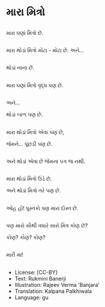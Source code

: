 # મારા મિત્રો

##
મારા ઘણાં મિત્રો છે. 

##
મારા થોડાં મિત્રો મોટા - મોટા છે.  અને... 

##
થોડાં નાના છે. 

##
મારા ઘણાં મિત્રો વૃદ્ધ પણ છે. 

##
અને...

થોડાં બાળ પણ છે. 

##
મારા થોડાં મિત્રો એવા પણ છે, 

જેમને... પૂંછડી પણ છે.

##
અને થોડાં એવા છે જેમના પગ જ નથી. 

##
મારા થોડાં મિત્રો ઉડે છે. 

અને થોડાં મિત્રો તરે પણ છે.

##
ઓહ હો! પુસ્તકો પણ મારા દોસ્ત છે. 

##
પણ મારો સૌથી વધારે સારો મિત્ર કોણ છે? 

કોણ? કોણ? કોણ? 

##
મારી મા! 

##
* License: [CC-BY]
* Text: Rukmini Banerji
* Illustration: Rajeev Verma 'Banjara'
* Translation: Kalpana Palkhiwala
* Language: gu
